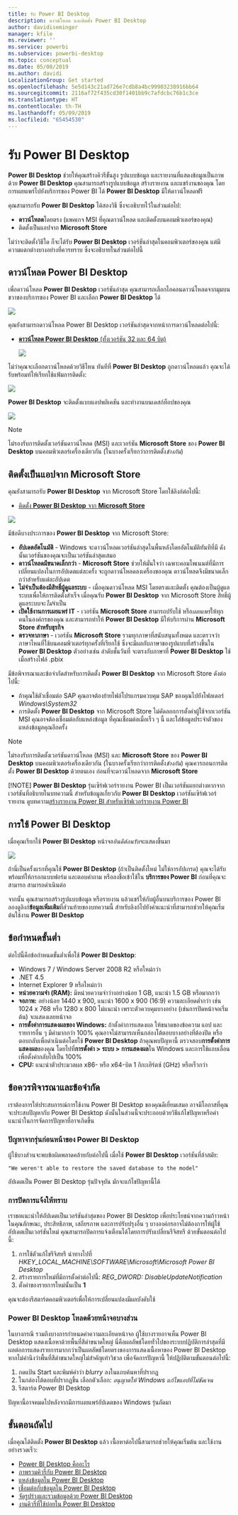 ```yaml
---
title: รับ Power BI Desktop
description: ดาวน์โหลด และติดตั้ง Power BI Desktop
author: davidiseminger
manager: kfile
ms.reviewer: ''
ms.service: powerbi
ms.subservice: powerbi-desktop
ms.topic: conceptual
ms.date: 05/08/2019
ms.author: davidi
LocalizationGroup: Get started
ms.openlocfilehash: 5e5d143c21ad726e7cdb8a4bc99903238916bb64
ms.sourcegitcommit: 2116af72f435cd30f1401bb9c7afdcbc76b1c3ce
ms.translationtype: HT
ms.contentlocale: th-TH
ms.lasthandoff: 05/09/2019
ms.locfileid: "65454530"
---
```

# <a name="get-power-bi-desktop"></a>รับ Power BI Desktop
**Power BI Desktop** ช่วยให้คุณสร้างคิวรีขั้นสูง รูปแบบข้อมูล และรายงานที่แสดงข้อมูลเป็นภาพ ด้วย **Power BI Desktop** คุณสามารถสร้างรูปแบบข้อมูล สร้างรายงาน และแชร์งานของคุณ โดยการเผยแพร่ไปยังบริการของ Power BI ได้  **Power BI Desktop** มีให้ดาวน์โหลดฟรี

คุณสามารถรับ **Power BI Desktop** ได้สองวิธี ซึ่งจะอธิบายไว้ในส่วนต่อไป:

* **ดาวน์โหลด**โดยตรง (แพคเกจ MSI ที่คุณดาวน์โหลด และติดตั้งบนคอมพิวเตอร์ของคุณ)
* ติดตั้งเป็นแอปจาก **Microsoft Store**

ไม่ว่าจะติดตั้งวิธีใด ก็จะได้รับ **Power BI Desktop** เวอร์ชันล่าสุดในคอมพิวเตอร์ของคุณ แต่มีความแตกต่างบางอย่างที่ควรทราบ ซึ่งจะอธิบายในส่วนต่อไปนี้

## <a name="download-power-bi-desktop"></a>ดาวน์โหลด Power BI Desktop
เพื่อดาวน์โหลด **Power BI Desktop** เวอร์ชันล่าสุด คุณสามารถเลือกไอคอนดาวน์โหลดจากมุมบนขวาของบริการของ Power BI และเลือก **Power BI Desktop** ได้

![](media/desktop-get-the-desktop/getpbid_downloads.png)

คุณยังสามารถดาวน์โหลด Power BI Desktop เวอร์ชันล่าสุดจากหน้าการดาวน์โหลดต่อไปนี้:

* [**ดาวน์โหลด Power BI Desktop** (ทั้งเวอร์ชัน 32 และ 64 บิต)](https://powerbi.microsoft.com/desktop)
  
  [![](media/service-admin-power-bi-security/PBI_Security_01.png)](https://powerbi.microsoft.com/desktop)

ไม่ว่าคุณจะเลือกดาวน์โหลดด้วยวิธีไหน ทันทีที่ **Power BI Desktop** ถูกดาวน์โหลดแล้ว คุณจะได้รับพร้อมท์ให้เรียกใช้แฟ้มการติดตั้ง:

![](media/desktop-get-the-desktop/getpbid_3.png)

**Power BI Desktop** จะติดตั้งแบบแอปพลิเคชัน และทำงานบนเดสก์ท็อปของคุณ

![](media/desktop-get-the-desktop/designer_gsg_install.png)

> [!NOTE]
> ไม่รองรับการติดตั้งเวอร์ชันดาวน์โหลด (MSI) และเวอร์ชัน **Microsoft Store** ของ **Power BI Desktop** บนคอมพิวเตอร์เครื่องเดียวกัน (ในบางครั้งเรียกว่าการติดตั้ง*ข้างกัน*)
> 
> 

## <a name="install-as-an-app-from-the-microsoft-store"></a>ติดตั้งเป็นแอปจาก Microsoft Store
คุณยังสามารถรับ **Power BI Desktop** จาก Microsoft Store โดยใช้ลิงก์ต่อไปนี้:

* [ติดตั้ง **Power BI Desktop** จาก **Microsoft Store**](http://aka.ms/pbidesktopstore)

![](media/desktop-get-the-desktop/getpbid_04.png)

มีข้อดีบางประการของ **Power BI Desktop** จาก Microsoft Store:

* **อัปเดตอัตโนมัติ** - Windows จะดาวน์โหลดเวอร์ชันล่าสุดในพื้นหลังโดยอัตโนมัติทันทีที่มี ดังนั้นเวอร์ชันของคุณจะเป็นเวอร์ชันล่าสุดเสมอ
* **ดาวน์โหลดมีขนาดเล็กกว่า** - **Microsoft Store** ช่วยให้มั่นใจว่า เฉพาะคอมโพเนนต์ที่มีการเปลี่ยนแปลงในการอัปเดตแต่ละครั้ง จะถูกดาวน์โหลดลงเครื่องของคุณ ดาวน์โหลดจึงมีขนาดเล็กกว่าสำหรับแต่ละอัปเดต
* **ไม่จำเป็นต้องมีสิทธิ์ผู้ดูแลระบบ** - เมื่อคุณดาวน์โหลด MSI โดยตรงและติดตั้ง คุณต้องเป็นผู้ดูแลระบบเพื่อให้การติดตั้งสำเร็จ เมื่อคุณรับ **Power BI Desktop** จาก Microsoft Store สิทธิ์ผู้ดูแลระบบจะ*ไม่*จำเป็น
* **เปิดใช้งานการเผยแพร่ IT** - เวอร์ชัน **Microsoft Store** สามารถปรับใช้ หรือ*เผยแพร่*ให้ทุกคนในองค์กรของคุณ และสามารถทำให้ **Power BI Desktop** มีให้บริการผ่าน **Microsoft Store สำหรับธุรกิจ**
* **ตรวจหาภาษา** - เวอร์ชัน **Microsoft Store** รวมทุกภาษาที่สนับสนุนทั้งหมด และตรวจว่าภาษาไหนที่ใช้บนคอมพิวเตอร์ทุกครั้งที่เรียกใช้ ซึ่งจะมีผลกับภาษาของรูปแบบที่สร้างขึ้นใน **Power BI Desktop** ตัวอย่างเช่น ลำดับชั้นวันที่ จะตรงกับภาษาที่ **Power BI Desktop** ใช้เมื่อสร้างไฟล์ .pbix

มีข้อพิจารณาและข้อจำกัดสำหรับการติดตั้ง **Power BI Desktop** จาก Microsoft Store ดังต่อไปนี้:

* ถ้าคุณใช้ตัวเชื่อมต่อ SAP คุณอาจต้องย้ายไฟล์โปรแกรมควบคุม SAP ของคุณไปยังโฟลเดอร์ *Windows\System32*
* การติดตั้ง **Power BI Desktop** จาก Microsoft Store ไม่คัดลอกการตั้งค่าผู้ใช้จากเวอร์ชัน MSI คุณอาจต้องเชื่อมต่อกับแหล่งข้อมูล ที่คุณเชื่อมต่อเมื่อเร็ว ๆ นี้ และใส่ข้อมูลประจำตัวของแหล่งข้อมูลคุณอีกครั้ง 

> [!NOTE]
> ไม่รองรับการติดตั้งเวอร์ชันดาวน์โหลด (MSI) และ **Microsoft Store** ของ **Power BI Desktop** บนคอมพิวเตอร์เครื่องเดียวกัน (ในบางครั้งเรียกว่าการติดตั้ง*ข้างกัน*) คุณควรถอนการติดตั้ง **Power BI Desktop** ด้วยตนเอง ก่อนที่จะดาวน์โหลดจาก **Microsoft Store**
> 
> [!NOTE]
> **Power BI Desktop** รุ่นเซิร์ฟเวอร์รายงาน Power BI เป็นเวอร์ชันแยกต่างหากจากเวอร์ชันที่อธิบายในบทความนี้ สำหรับข้อมูลเกี่ยวกับ **Power BI Desktop** เวอร์ชันเซิร์ฟเวอร์รายงาน ดูบทความ[สร้างรายงาน Power BI สำหรับเซิร์ฟเวอร์รายงาน Power BI](report-server/quickstart-create-powerbi-report.md)
> 
> 

## <a name="using-power-bi-desktop"></a>การใช้ Power BI Desktop
เมื่อคุณเรียกใช้ **Power BI Desktop** หน้าจอ*ยินดีต้อนรับ*จะแสดงขึ้นมา

![](media/desktop-get-the-desktop/getpbid_05.png)

ถ้านี่เป็นครั้งแรกที่คุณใช้ **Power BI Desktop** (ถ้าเป็นติดตั้งใหม่ ไม่ใช่การอัปเกรด) คุณจะได้รับพร้อมท์ให้กรอกแบบฟอร์ม และตอบคำถาม หรือลงชื่อเข้าใช้ใน **บริการของ Power BI** ก่อนที่คุณจะสามารถ สามารถดำเนินต่อ

จากนั้น คุณสามารถสร้างรูปแบบข้อมูล หรือรายงาน แล้วแชร์ให้กับผู้อื่นบนบริการของ Power BI ลองดูลิงก์**ข้อมูลเพิ่มเติม**ที่ส่วนท้ายของบทความนี้ สำหรับลิงก์ไปยังคำแนะนำที่สามารถช่วยให้คุณเริ่มต้นใช้งาน **Power BI Desktop**

## <a name="minimum-requirements"></a>ข้อกำหนดขั้นต่ำ
ต่อไปนี้คือข้อกำหนดขั้นต่ำเพื่อใช้ **Power BI Desktop**:

* Windows 7 / Windows Server 2008 R2 หรือใหม่กว่า
* .NET 4.5
* Internet Explorer 9 หรือใหม่กว่า
* **หน่วยความจำ (RAM):** มีหน่วยความจำว่างอย่างน้อย 1 GB, แนะนำ 1.5 GB หรือมากกว่า
* **จอภาพ:** อย่างน้อย 1440 x 900, แนะนำ 1600 x 900 (16:9) ความละเอียดต่ำกว่า เช่น 1024 x 768 หรือ 1280 x 800 ไม่แนะนำ เพราะตัวควบคุมบางอย่าง (เช่นการปิดหน้าจอเริ่มต้น) จะแสดงเลยหน้าจอ
* **การตั้งค่าการแสดงผลของ Windows:** ถ้าตั้งค่าการแสดงผล ให้ขนาดของข้อความ แอป และรายการอื่น ๆ มีค่ามากกว่า 100% คุณอาจไม่สามารถเห็นกล่องโต้ตอบบางอย่างที่ต้องปิด หรือตอบกลับเพื่อดำเนินต่อโดยใช้ **Power BI Desktop** ถ้าคุณพบปัญหานี้ ตรวจสอบ**การตั้งค่าการแสดงผล**ของคุณ โดยไปที่**การตั้งค่า > ระบบ > การแสดงผล**ใน Windows และการใช้แถบเลื่อนเพื่อตั้งค่ากลับไปเป็น 100%
* **CPU:** แนะนำตัวประมวลผล x86- หรือ x64-บิต 1 กิกะเฮิร์ตซ์ (GHz) หรือเร็วกว่า

## <a name="considerations-and-limitations"></a>ข้อควรพิจารณาและข้อจำกัด

เราต้องการให้ประสบการณ์การใช้งาน Power BI Desktop ของคุณดีเยี่ยมเสมอ อาจมีโอกาสที่คุณจะประสบปัญหากับ Power BI Desktop ดังนั้นในส่วนนี้จะประกอบด้วยวิธีแก้ไขปัญหาหรือคำแนะนำในการจัดการปัญหาที่อาจเกิดขึ้น 

### <a name="issues-when-using-previous-releases-of-power-bi-desktop"></a>ปัญหาจากรุ่นก่อนหน้าของ Power BI Desktop

ผู้ใช้บางส่วนจะพบข้อผิดพลาดคล้ายกับต่อไปนี้ เมื่อใช้ **Power BI Desktop** เวอร์ชันที่ล้าสมัย: 

    "We weren't able to restore the saved database to the model" 

อัปเดตเป็น Power BI Desktop รุ่นปัจจุบัน มักจะแก้ไขปัญหานี้ได้

### <a name="disabling-notifications"></a>การปิดการแจ้งให้ทราบ
เราขอแนะนำให้อัปเดตเป็นเวอร์ชันล่าสุดของ Power BI Desktop เพื่อประโยชน์จากความก้าวหน้าในคุณลักษณะ, ประสิทธิภาพ, เสถียรภาพ และการปรับปรุงอื่น ๆ บางองค์กรอาจไม่ต้องการให้ผู้ใช้อัปเดตเป็นเวอร์ชันใหม่ คุณสามารถปิดการแจ้งเตือนได้โดยการปรับเปลี่ยนรีจิสทรี ด้วยขั้นตอนต่อไปนี้:

1. การใช้ตัวแก้ไขรีจิสทรี นำทางไปที่ *HKEY_LOCAL_MACHINE\SOFTWARE\Microsoft\Microsoft Power BI Desktop*
2. สร้างรายการใหม่ที่มีการตั้งค่าต่อไปนี้: *REG_DWORD: DisableUpdateNotification*
3. ตั้งค่าของรายการใหม่นั้นเป็น **1**

คุณจะต้องรีสตาร์ตคอมพิวเตอร์เพื่อให้การเปลี่ยนแปลงมีผลบังคับใช้

### <a name="power-bi-desktop-loads-with-a-partial-screen"></a>Power BI Desktop โหลดด้วยหน้าจอบางส่วน

ในบางกรณี รวมถึงบางการกำหนดค่าความละเอียดหน้าจอ ผู้ใช้บางรายอาจเห็น Power BI Desktop แสดงเนื้อหาด้วยพื้นที่สีดำขนาดใหญ่ นี่คือผลลัพธ์โดยทั่วไปของระบบปฏิบัติการล่าสุดที่มีผลต่อการแสดงรายการมากกว่าเป็นผลลัพธ์โดยตรงของการแสดงเนื้อหาของ Power BI Desktop หากไม่คำนึงว่าพื้นที่สีดำขนาดใหญ่ไม่สำคัญเท่าวิชวล เพื่อจัดการปัญหานี้ ให้ปฏิบัติตามขั้นตอนต่อไปนี้:

1. กดแป้น Start และพิมพ์คำว่า *blurry* ลงในแถบค้นหาที่ปรากฏ
2. ในกล่องโต้ตอบที่ปรากฏขึ้น เลือกตัวเลือก: *อนุญาตให้ Windows แก้ไขแอปที่ไม่ชัดเจน*
3. รีสตาร์ต Power BI Desktop

ปัญหานี้อาจหมดไปหลังจากมีการเผยแพร่อัปเดตของ Windows รุ่นถัดมา 
 

## <a name="next-steps"></a>ขั้นตอนถัดไป
เมื่อคุณได้ติดตั้ง **Power BI Desktop** แล้ว เนื้อหาต่อไปนี้สามารถช่วยให้คุณเริ่มต้น และใช้งานอย่างรวดเร็ว:

* [Power BI Desktop คืออะไร](desktop-what-is-desktop.md)
* [ภาพรวมคิวรี่กับ Power BI Desktop](desktop-query-overview.md)
* [แหล่งข้อมูลใน Power BI Desktop](desktop-data-sources.md)
* [เชื่อมต่อกับข้อมูลใน Power BI Desktop](desktop-connect-to-data.md)
* [จัดรูปร่างและรวมข้อมูลด้วย Power BI Desktop](desktop-shape-and-combine-data.md)
* [งานคิวรี่ที่ใช้บ่อยใน Power BI Desktop](desktop-common-query-tasks.md)   

